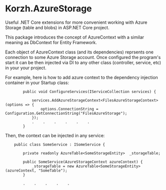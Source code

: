 # Korzh.AzureStorage
Useful .NET Core extensions for more convenient working with Azure Storage (table and blobs) in ASP.NET Core project.

This package introduces the concept of AzureContext with a similar meaning as DbContext for Entity Framework.

Each object of AzureContext class (and its dependencies) reprsents one connection to some Azure Storage account. Once configured the program's start it can be then injected via DI to any other class (controller, service, etc) in your your project.

For example, here is how to add azure context to the dependency injection container in your Startup class:

```
        public void ConfigureServices(IServiceCollection services) {
           
            services.AddAzureStorageContext<FilesAzureStorageContext>(options => {
                options.ConnectionString = Configuration.GetConnectionString("FilesAzureStorage");
            });
            .    .    .    .    .    .
        }
```

Then, the context can be injected in any service:

```
    public class SomeService : ISomeService {

        private readonly AzureTable<SomeStorageEntity>  _storageTable;
        
        public SomeService(AzureStorageContext azureContext) {
            _storageTable = new AzureTable<SomeStorageEntity>(azureContext, "SomeTable");
        }
        
        .    .    .    .    .   
```

